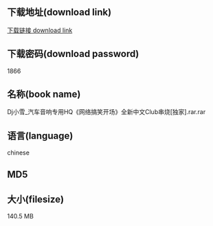 ## 下载地址(download link)
[下载链接 download link](https://tutu365.netlify.app/?s=Dj%E5%B0%8F%E9%9B%AA_%E6%B1%BD%E8%BD%A6%E9%9F%B3%E5%93%8D%E4%B8%93%E7%94%A8HQ%E3%80%8A%E7%BD%91%E7%BB%9C%E6%90%9E%E7%AC%91%E5%BC%80%E5%9C%BA%E3%80%8B%E5%85%A8%E6%96%B0%E4%B8%AD%E6%96%87Club%E4%B8%B2%E7%83%A7%5B%E7%8B%AC%E5%AE%B6%5D.rar)

## 下载密码(download password)
1866

## 名称(book name)
Dj小雪_汽车音响专用HQ《网络搞笑开场》全新中文Club串烧[独家].rar.rar

## 语言(language)
chinese

## MD5


## 大小(filesize)
140.5 MB
